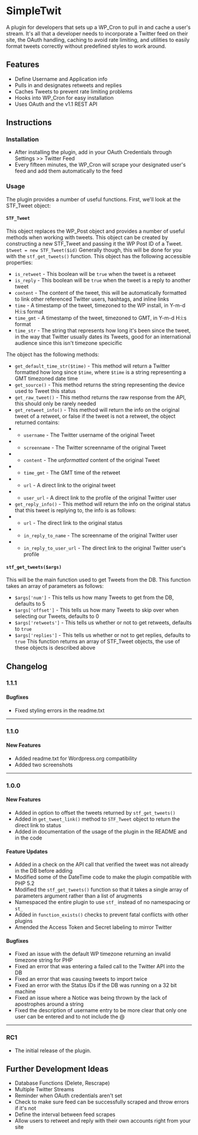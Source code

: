 # SimpleTwit #

A plugin for developers that sets up a WP_Cron to pull in and cache a user's stream. It's all that a developer needs to incorporate a Twitter feed on their site, the OAuth handling, caching to avoid rate limiting, and utilities to easily format tweets correctly without predefined styles to work around.

## Features ##
* Define Username and Application info
* Pulls in and designates retweets and replies
* Caches Tweets to prevent rate limiting problems
* Hooks into WP_Cron for easy installation
* Uses OAuth and the v1.1 REST API

## Instructions ##

### Installation ###
* After installing the plugin, add in your OAuth Credentials through Settings >> Twitter Feed
* Every fifteen minutes, the WP_Cron will scrape your designated user's feed and add them automatically to the feed

### Usage ###
The plugin provides a number of useful functions. First, we'll look at the STF_Tweet object:

#### `STF_Tweet` ####
This object replaces the WP_Post object and provides a number of useful methods when working with tweets. This object can be created by
constructing a new STF_Tweet and passing it the WP Post ID of a Tweet. `$tweet = new STF_Tweet($id)` Generally though, this will be done for you
with the `stf_get_tweets()` function. This object has the following accessible properties:
* `is_retweet` - This boolean will be `true` when the tweet is a retweet
* `is_reply` - This boolean will be `true` when the tweet is a reply to another tweet
* `content` - The content of the tweet, this will be automatically formatted to link other referenced Twitter users, hashtags, and inline links
* `time` - A timestamp of the tweet, timezoned to the WP install, in Y-m-d H:i:s format
* `time_gmt` - A timestamp of the tweet, timezoned to GMT, in Y-m-d H:i:s format
* `time_str` - The string that represents how long it's been since the tweet, in the way that Twitter usually dates its Tweets, good for an international audience since this isn't timezone specicific

The object has the following methods:
* `get_default_time_str($time)` - This method will return a Twitter formatted how long since `$time`, where `$time` is a string representing a GMT timezoned date time
* `get_source()` - This method returns the string representing the device used to Tweet this status
* `get_raw_tweet()` - This method returns the raw response from the API, this should only be rarely needed
* `get_retweet_info()` - This method will return the info on the original tweet of a retweet, or false if the tweet is not a retweet, the object returned contains:
* * `username` - The Twitter username of the original Tweet
* * `screenname` - The Twitter screenname of the original Tweet
* * `content` - The _unformatted_ content of the original Tweet
* * `time_gmt` - The GMT time of the retweet
* * `url` - A direct link to the original tweet
* * `user_url` - A direct link to the profile of the original Twitter user
* `get_reply_info()` - This method will return the info on the original status that this tweet is replying to, the info is as follows:
* * `url` - The direct link to the original status
* * `in_reply_to_name` - The screenname of the original Twitter user
* * `in_reply_to_user_url` - The direct link to the original Twitter user's profile

#### `stf_get_tweets($args)` ####
This will be the main function used to get Tweets from the DB. This function takes an array of parameters as follows:
* `$args['num']` - This tells us how many Tweets to get from the DB, defaults to 5
* `$args['offset']` - This tells us how many Tweets to skip over when selecting our Tweets, defaults to 0
* `$args['retweets']` - This tells us whether or not to get retweets, defaults to `true`
* `$args['replies']` - This tells us whether or not to get replies, defaults to `true`
This function returns an array of STF_Tweet objects, the use of these objects is described above

## Changelog ##

### 1.1.1 ###
#### Bugfixes ####
* Fixed styling errors in the readme.txt

***

### 1.1.0 ###
#### New Features ####
* Added readme.txt for Wordpress.org compatibility
* Added two screenshots

***

### 1.0.0 ###
#### New Features ####
* Added in option to offset the tweets returned by `stf_get_tweets()`
* Added in `get_tweet_link()` method to `STF_Tweet` object to return the direct link to status
* Added in documentation of the usage of the plugin in the README and in the code

#### Feature Updates ####
* Added in a check on the API call that verified the tweet was not already in the DB before adding
* Modified some of the DateTime code to make the plugin compatible with PHP 5.2
* Modified the `stf_get_tweets()` function so that it takes a single array of parameters argument rather than a list of arugments
* Namespaced the entire plugin to use `stf_` instead of no namespacing or `st_`
* Added in `function_exists()` checks to prevent fatal conflicts with other plugins
* Amended the Access Token and Secret labeling to mirror Twitter

#### Bugfixes ####
* Fixed an issue with the default WP timezone returning an invalid timezone string for PHP
* Fixed an error that was entering a failed call to the Twitter API into the DB
* Fixed an error that was causing tweets to import twice
* Fixed an error with the Status IDs if the DB was running on a 32 bit machine
* Fixed an issue where a Notice was being thrown by the lack of apostrophes around a string
* Fixed the description of username entry to be more clear that only one user can be entered and to not include the @

***

### RC1 ###
* The initial release of the plugin.

## Further Development Ideas ##
* Database Functions (Delete, Rescrape)
* Multiple Twitter Streams
* Reminder when OAuth credentials aren't set
* Check to make sure feed can be successfully scraped and throw errors if it's not
* Define the interval between feed scrapes
* Allow users to retweet and reply with their own accounts right from your site